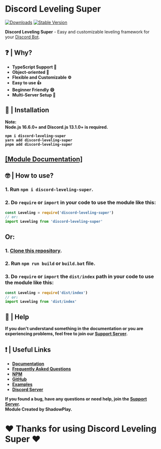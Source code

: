 # Discord Leveling Super

[![Downloads](https://img.shields.io/npm/dt/discord-leveling-super?style=for-the-badge)](https://www.npmjs.com/package/discord-leveling-super)
[![Stable Version](https://img.shields.io/npm/v/discord-leveling-super?style=for-the-badge)](https://www.npmjs.com/package/discord-leveling-super)

<b>Discord Leveling Super</b> - Easy and customizable leveling framework for your [Discord Bot](https://discord.js.org/#/).

## ❓ | Why?
<ul>
<li><b>TypeScript Support 📘</b></li>
<li><b>Object-oriented 📜</b></li>
<li><b>Flexible and Customizable ⚙️</b></li>
<li><b>Easy to use 👍</b></li>
<li><b>Beginner Friendly 😄</b></li>
<li><b>Multi-Server Setup 🏦</b></li>
</ul>

## 📂 | Installation
<b>Note:</br><b>
<b>Node.js 16.6.0+ and Discord.js 13.1.0+ is required.</b><br>
```console
npm i discord-leveling-super
yarn add discord-leveling-super
pnpm add discord-leveling-super
```

## [[Module Documentation]](https://dls-docs.tk)


## 🤓 | How to use?
### 1. Run `npm i discord-leveling-super`.
### 2. Do `require` or `import` in your code to use the module like this:
```js
const Leveling = require('discord-leveling-super')
// or:
import Leveling from 'discord-leveling-super'
```

## Or:

### 1. [Clone this repository](https://github.com/shadowplay1/discord-leveling-super/archive/refs/heads/main.zip).
### 2. Run `npm run build` or `build.bat` file.
### 3. Do `require` or `import` the `dist/index` path in your code to use the module like this:
```js
const Leveling = require('dist/index')
// or:
import Leveling from 'dist/index'
```

## 🤔 | Help
<b>If you don't understand something in the documentation or you are experiencing problems, feel free to join our <a href = "https://discord.gg/4pWKq8vUnb">Support Server</a>.</b>

## ❗ | Useful Links
<ul>
<li><b><a href = "https://dls-docs.tk">Documentation</a></b></li>
<li><b><a href = "https://dls-docs.tk/#/docs/main/1.0.3/general/faq">Frequently Asked Questions</a></b></li>
<li><b><a href = "https://www.npmjs.com/package/discord-leveling-super">NPM</a></b></li>
<li><b><a href = "https://github.com/shadowplay1/discord-leveling-super">GitHub</a></b></li>
<li><b><a href = "https://github.com/shadowplay1/discord-leveling-super/tree/main/examples">Examples</a></b></li>
<li><b><a href = "https://discord.gg/4pWKq8vUnb">Discord Server</a></b></li>
</ul>
<b>If you found a bug, have any questions or need help, join the <a href = "https://discord.gg/4pWKq8vUnb">Support Server</a>.</b>
<br>
<b>Module Created by ShadowPlay.</b>

# ❤️ Thanks for using Discord Leveling Super ❤️
